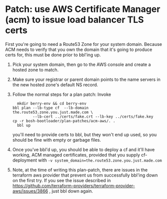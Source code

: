 # Patch: use AWS Certificate Manager (acm) to issue load balancer TLS certs

First you're going to need a Route53 Zone for your system domain. Because ACM needs to verify that you own the domain
that it's going to produce certs for, this must be done prior to bbl'ing up.

1. Pick your system domain, then go to the AWS console and create a hosted zone to match.
1. Make sure your registrar or parent domain points to the name servers in the new hosted zone's default NS record.
1. Follow the normal steps for a plan patch: Invoke 
   ```
	 mkdir berry-env && cd berry-env
   bbl plan --lb-type cf  --lb-domain the.route53.zone.you.just.made.com \
            --lb-cert ../certs/fake.crt --lb-key ../certs/fake.key
   cp -r bosh-bootloader/plan-patches/acm-aws/. .
	 bbl up
   ```
   you'll need to provide certs to bbl, but they won't end up used, so you should be fine with empty or garbage files.	

1. Once you've bbl'd up, you should be able to deploy a cf and it'll have working, ACM managed certificates, provided that you
   supply cf-deployment with `-v system_domain=the.route53.zone.you.just.made.com`
1. Note, at the time of writing this plan-patch, there are issues in the terraform aws provider that prevent us from
   successfully bbl'ing down on the first try. If you see the issue described in https://github.com/terraform-providers/terraform-provider-aws/issues/3866 , just bbl down again.
